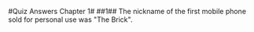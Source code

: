 #Quiz Answers Chapter 1#
##1##
The nickname of the first mobile phone sold for personal use was "The Brick".  
